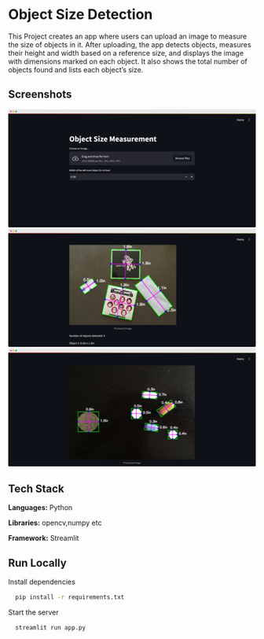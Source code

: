 
# Object Size Detection

This Project creates an app where users can upload an image to measure the size of objects in it. After uploading, the app detects objects, measures their height and width based on a reference size, and displays the image with dimensions marked on each object. It also shows the total number of objects found and lists each object’s size.


## Screenshots

![App Screenshot](Results/res1.png)
![App Screenshot](Results/res2.png)
![App Screenshot](Results/res3.png)



## Tech Stack

**Languages:** Python

**Libraries:**  opencv,numpy etc

**Framework:** Streamlit


## Run Locally

Install dependencies

```bash
  pip install -r requirements.txt
```

Start the server

```bash
  streamlit run app.py
```





